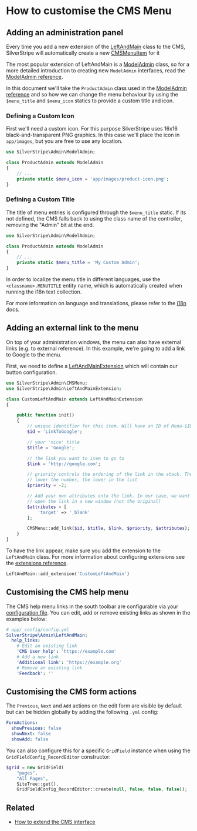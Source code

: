 # How to customise the CMS Menu

## Adding an administration panel

Every time you add a new extension of the [LeftAndMain](api:SilverStripe\Admin\LeftAndMain) class to the CMS,
SilverStripe will automatically create a new [CMSMenuItem](api:SilverStripe\Admin\CMSMenuItem) for it

The most popular extension of LeftAndMain is a [ModelAdmin](api:SilverStripe\Admin\ModelAdmin) class, so
for a more detailed introduction to creating new `ModelAdmin` interfaces, read
the [ModelAdmin reference](../modeladmin).

In this document we'll take the `ProductAdmin` class used in the
[ModelAdmin reference](../modeladmin#setup) and so how we can change
the menu behaviour by using the `$menu_title` and `$menu_icon` statics to
provide a custom title and icon.

### Defining a Custom Icon

First we'll need a custom icon. For this purpose SilverStripe uses 16x16
black-and-transparent PNG graphics. In this case we'll place the icon in
`app/images`, but you are free to use any location.


```php
use SilverStripe\Admin\ModelAdmin;

class ProductAdmin extends ModelAdmin
{
    // ...
    private static $menu_icon = 'app/images/product-icon.png';
}
```

### Defining a Custom Title

The title of menu entries is configured through the `$menu_title` static.
If its not defined, the CMS falls back to using the class name of the
controller, removing the "Admin" bit at the end.


```php
use SilverStripe\Admin\ModelAdmin;

class ProductAdmin extends ModelAdmin
{
    // ...
    private static $menu_title = 'My Custom Admin';
}
```

In order to localize the menu title in different languages, use the
`<classname>.MENUTITLE` entity name, which is automatically created when running
the i18n text collection.

For more information on language and translations, please refer to the
[i18n](/developer_guides/i18n) docs.

## Adding an external link to the menu

On top of your administration windows, the menu can also have external links
(e.g. to external reference). In this example, we're going to add a link to
Google to the menu.

First, we need to define a [LeftAndMainExtension](api:SilverStripe\Admin\LeftAndMainExtension) which will contain our
button configuration.


```php
use SilverStripe\Admin\CMSMenu;
use SilverStripe\Admin\LeftAndMainExtension;

class CustomLeftAndMain extends LeftAndMainExtension
{

    public function init()
    {
        // unique identifier for this item. Will have an ID of Menu-$ID
        $id = 'LinkToGoogle';

        // your 'nice' title
        $title = 'Google';

        // the link you want to item to go to
        $link = 'http://google.com';

        // priority controls the ordering of the link in the stack. The
        // lower the number, the lower in the list
        $priority = -2;

        // Add your own attributes onto the link. In our case, we want to
        // open the link in a new window (not the original)
        $attributes = [
            'target' => '_blank'
        ];

        CMSMenu::add_link($id, $title, $link, $priority, $attributes);
    }
}
```

To have the link appear, make sure you add the extension to the `LeftAndMain`
class. For more information about configuring extensions see the
[extensions reference](/developer_guides/extending/extensions).


```php
LeftAndMain::add_extension('CustomLeftAndMain')
```

## Customising the CMS help menu

The CMS help menu links in the south toolbar are configurable via your [configuration file](../../configuration).
You can edit, add or remove existing links as shown in the examples below:

```yml
# app/_config/config.yml
SilverStripe\Admin\LeftAndMain:
  help_links:
    # Edit an existing link
    'CMS User help': 'https://example.com'
    # Add a new link
    'Additional link': 'https://example.org'
    # Remove an existing link
    'Feedback': ''
```

## Customising the CMS form actions

The `Previous`, `Next` and `Add` actions on the edit form are visible by default but can be hidden globally by adding the following `.yml` config:

```yml
FormActions:
  showPrevious: false
  showNext: false
  showAdd: false
```

You can also configure this for a specific `GridField` instance when using the `GridFieldConfig_RecordEditor` constructor:

```php
$grid = new GridField(
    "pages", 
    "All Pages", 
    SiteTree::get(), 
    GridFieldConfig_RecordEditor::create(null, false, false, false));
```

## Related

 * [How to extend the CMS interface](extend_cms_interface)
